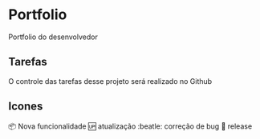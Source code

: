 # Portfolio
Portfolio do desenvolvedor


## Tarefas

O controle das tarefas desse projeto será realizado no Github

## Icones

:package: Nova funcionalidade
:up: atualização
:beatle: correção de bug
:checkered_flag: release